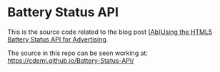 # Battery Status API

This is the source code related to the blog post [(Ab)Using the HTML5 Battery Status API for Advertising](https://blog.cdemi.io/abusing-the-html5-battery-status-api-for-advertising/).

The source in this repo can be seen working at: https://cdemi.github.io/Battery-Status-API/